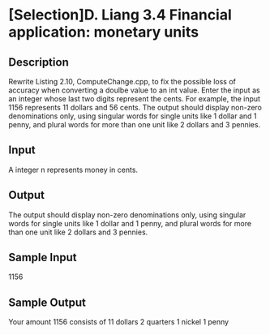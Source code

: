 # [Selection]D. Liang 3.4 Financial application: monetary units

## Description
Rewrite Listing 2.10, ComputeChange.cpp, to fix the possible loss of accuracy when converting a doulbe value to an int value. Enter the input as an integer whose last two digits represent the cents. For example, the input 1156 represents 11 dollars and 56 cents.
The output should display non-zero denominations only, using singular words for single units like 1 dollar and 1 penny, and plural words for more than one unit like 2 dollars and 3 pennies. 

## Input
A integer n represents money in cents.  
 
## Output
The output should display non-zero denominations only, using singular words for single units like 1 dollar and 1 penny, and plural words for more than one unit like 2 dollars and 3 pennies.

## Sample Input
1156

## Sample Output
Your amount 1156 consists of 
11 dollars
2 quarters
1 nickel
1 penny